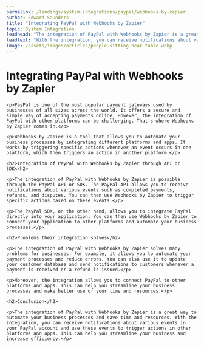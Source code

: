 ```yaml
---
permalink: /landings/system-integrations/paypal/webhooks-by-zapier
author: Edward Saunders
title: "Integrating PayPal with Webhooks by Zapier"
topic: System Integration
leadhead: "The integration of PayPal with Webhooks by Zapier is a great way to automate your business processes and save time and resources"
leadtext: "With the integration, you can receive notifications about various events in your PayPal account and use these events to trigger actions in other platforms and apps. This can help you streamline your business and increase efficiency."
image: /assets/images/articles/people-sitting-near-table.webp
---
```

<div class="arttext">
	<h1>Integrating PayPal with Webhooks by Zapier</h1>

	<p>PayPal is one of the most popular payment gateways used by businesses of all sizes across the world. It offers a secure and simple way of accepting payments online. However, the integration of PayPal with other platforms can be challenging. That's where Webhooks by Zapier comes in.</p>

	<p>Webhooks by Zapier is a tool that allows you to automate your business processes by integrating different platforms and apps. It works by triggering specific actions whenever an event occurs in one platform, which then triggers an action in another platform.</p>

	<h2>Integration of PayPal with Webhooks by Zapier through API or SDK</h2>

	<p>The integration of PayPal with Webhooks by Zapier is possible through the PayPal API or SDK. The PayPal API allows you to receive notifications about various events such as completed payments, refunds, and disputes. You can then use Webhooks by Zapier to trigger specific actions based on these events.</p>

	<p>The PayPal SDK, on the other hand, allows you to integrate PayPal directly into your application. You can then use Webhooks by Zapier to connect your application to other platforms and automate your business processes.</p>

	<h2>Problems their integration solves</h2>

	<p>The integration of PayPal with Webhooks by Zapier solves many problems for businesses. For example, it allows you to automate your payment processes and reduce errors. You can also use it to update your customer database and send notifications to customers whenever a payment is received or a refund is issued.</p>

	<p>Moreover, the integration allows you to connect PayPal to other platforms and apps. This can help you streamline your business processes and make better use of your time and resources.</p>

	<h2>Conclusion</h2>

	<p>The integration of PayPal with Webhooks by Zapier is a great way to automate your business processes and save time and resources. With the integration, you can receive notifications about various events in your PayPal account and use these events to trigger actions in other platforms and apps. This can help you streamline your business and increase efficiency.</p>

</div>